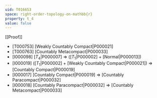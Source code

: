 ```yaml
---
uid: T016653
space: right-order-topology-on-mathbb{r}
property: t_4
value: false
---
```

[[Proof]]

* [T000753] [Weakly Countably Compact|P000021]
* [T000763] [Countably Metacompact|P000033]
* [I000098] [$T_4$|P000007] => ([$T_1$|P000002] + [Normal|P000013])
* [I000019] ([$T_1$|P000002] + [Weakly Countably Compact|P000021]) => [Countably Compact|P000019]
* [I000017] [Countably Compact|P000019] => [Countably Paracompact|P000032]
* [I000018] [Countably Paracompact|P000032] => [Countably Metacompact|P000033]

